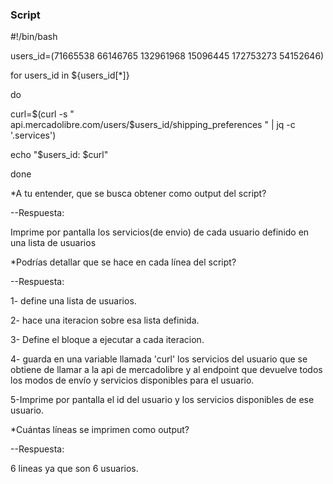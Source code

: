 ### Script

#!/bin/bash

users_id=(71665538 66146765 132961968 15096445 172753273 54152646)

for users_id in ${users_id[*]}

do

curl=$(curl -s "​ api.mercadolibre.com/users/$users_id/shipping_preferences​ " | jq -c
'.services')

echo "$users_id: $curl"

done



*A tu entender, que se busca obtener como output del script?

--Respuesta:

  Imprime por pantalla los servicios(de envio) de cada usuario definido en una lista de usuarios

*Podrías detallar que se hace en cada línea del script?

--Respuesta:

1- define una lista de usuarios.

2- hace una iteracion sobre esa lista definida.

3- Define el bloque a ejecutar a cada iteracion. 

4- guarda en una variable llamada 'curl' los servicios del usuario que se obtiene de llamar a la api de mercadolibre y al endpoint que devuelve todos los modos de envío y servicios disponibles para el usuario. 

5-Imprime por pantalla el id del usuario y los servicios disponibles de ese usuario.

*Cuántas líneas se imprimen como output?

--Respuesta:

  6 lineas ya que son 6 usuarios.
